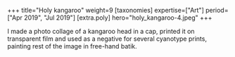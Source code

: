 +++
title="Holy kangaroo"
weight=9
[taxonomies]
expertise=["Art"]
period=["Apr 2019", "Jul 2019"]
[extra.poly]
hero="holy_kangaroo-4.jpeg"
+++

I made a photo collage of a kangaroo head in a cap, printed it on transparent film and used as a negative for several cyanotype prints, painting rest of the image in free-hand batik.